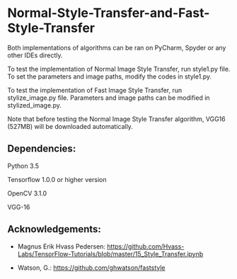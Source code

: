# Normal-Style-Transfer-and-Fast-Style-Transfer

Both implementations of algorithms can be ran on PyCharm, Spyder or any other IDEs directly.

To test the implementation of Normal Image Style Transfer, run style1.py file. To set the parameters and image paths, modify the codes in style1.py.

To test the implementation of Fast Image Style Transfer, run stylize_image.py file. Parameters and image paths can be modified in stylized_image.py.

Note that before testing the Normal Image Style Transfer algorithm, VGG16 (527MB) will be downloaded automatically.

## Dependencies:

Python 3.5

Tensorflow 1.0.0 or higher version

OpenCV 3.1.0

VGG-16

## Acknowledgements:

* Magnus Erik Hvass Pedersen: https://github.com/Hvass-Labs/TensorFlow-Tutorials/blob/master/15_Style_Transfer.ipynb

* Watson, G.: https://github.com/ghwatson/faststyle
